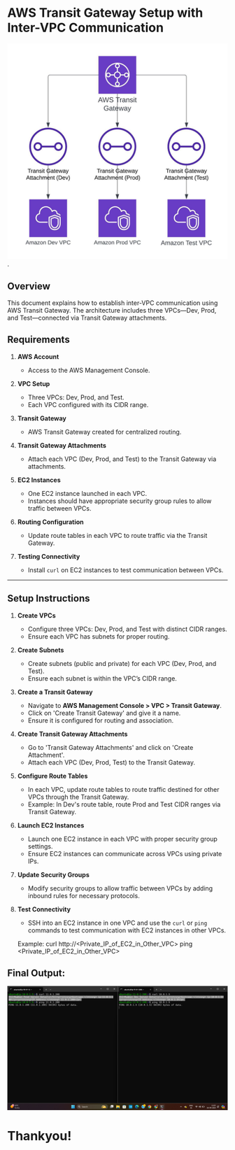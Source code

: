 # AWS Transit Gateway Setup with Inter-VPC Communication

![Transit Gateway Architecture](./Architecture%20Model/Architectureimage.jpeg).

## Overview
This document explains how to establish inter-VPC communication using AWS Transit Gateway. The architecture includes three VPCs—Dev, Prod, and Test—connected via Transit Gateway attachments. 

## Requirements
1. **AWS Account**  
   - Access to the AWS Management Console.
   
2. **VPC Setup**  
   - Three VPCs: Dev, Prod, and Test.  
   - Each VPC configured with its CIDR range.

3. **Transit Gateway**  
   - AWS Transit Gateway created for centralized routing.

4. **Transit Gateway Attachments**  
   - Attach each VPC (Dev, Prod, and Test) to the Transit Gateway via attachments.

5. **EC2 Instances**  
   - One EC2 instance launched in each VPC.  
   - Instances should have appropriate security group rules to allow traffic between VPCs.

6. **Routing Configuration**  
   - Update route tables in each VPC to route traffic via the Transit Gateway.

7. **Testing Connectivity**  
   - Install `curl` on EC2 instances to test communication between VPCs.

---

## Setup Instructions

1. **Create VPCs**
   - Configure three VPCs: Dev, Prod, and Test with distinct CIDR ranges.
   - Ensure each VPC has subnets for proper routing.

2. **Create Subnets**
   - Create subnets (public and private) for each VPC (Dev, Prod, and Test).
   - Ensure each subnet is within the VPC’s CIDR range.

3. **Create a Transit Gateway**
   - Navigate to **AWS Management Console > VPC > Transit Gateway**.
   - Click on 'Create Transit Gateway' and give it a name.
   - Ensure it is configured for routing and association.

4. **Create Transit Gateway Attachments**
   - Go to 'Transit Gateway Attachments' and click on 'Create Attachment'.
   - Attach each VPC (Dev, Prod, Test) to the Transit Gateway.

5. **Configure Route Tables**
   - In each VPC, update route tables to route traffic destined for other VPCs through the Transit Gateway.
   - Example: In Dev's route table, route Prod and Test CIDR ranges via Transit Gateway.

6. **Launch EC2 Instances**
   - Launch one EC2 instance in each VPC with proper security group settings.
   - Ensure EC2 instances can communicate across VPCs using private IPs.

7. **Update Security Groups**
   - Modify security groups to allow traffic between VPCs by adding inbound rules for necessary protocols.

8. **Test Connectivity**
   - SSH into an EC2 instance in one VPC and use the `curl` or `ping` commands to test communication with EC2 instances in other VPCs.

   Example:
   curl http://<Private_IP_of_EC2_in_Other_VPC>
   ping <Private_IP_of_EC2_in_Other_VPC>

## Final Output:
![Inter-Communication Done!](./Screenshot/Output.png)

# Thankyou!
